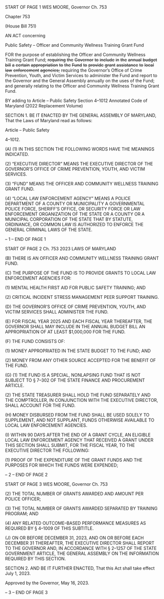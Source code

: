 START OF PAGE 1
WES MOORE, Governor Ch. 753

Chapter 753

(House Bill 751)

AN ACT concerning

Public Safety – Officer and Community Wellness Training Grant Fund

FOR the purpose of establishing the Officer and Community Wellness Training Grant
Fund; ~~requiring~~ ~~the~~ ~~Governor~~ ~~to~~ ~~include~~ ~~in~~ ~~the~~ ~~annual~~ ~~budget~~ ~~bill~~ ~~a~~ ~~certain~~
~~appropriation~~ ~~to~~ ~~the~~ ~~Fund~~ ~~to~~ ~~provide~~ ~~grant~~ ~~assistance~~ ~~to~~ ~~local~~ ~~law~~ ~~enforcement~~
~~agencies;~~ requiring the Governor’s Office of Crime Prevention, Youth, and Victim
Services to administer the Fund and report to the Governor and the General
Assembly annually on the uses of the Fund; and generally relating to the Officer and
Community Wellness Training Grant Fund.

BY adding to
Article – Public Safety
Section 4–1012
Annotated Code of Maryland
(2022 Replacement Volume)

SECTION 1. BE IT ENACTED BY THE GENERAL ASSEMBLY OF MARYLAND,
That the Laws of Maryland read as follows:

Article – Public Safety

4–1012.

(A) (1) IN THIS SECTION THE FOLLOWING WORDS HAVE THE MEANINGS
INDICATED.

(2) “EXECUTIVE DIRECTOR” MEANS THE EXECUTIVE DIRECTOR OF
THE GOVERNOR’S OFFICE OF CRIME PREVENTION, YOUTH, AND VICTIM SERVICES.

(3) “FUND” MEANS THE OFFICER AND COMMUNITY WELLNESS
TRAINING GRANT FUND.

(4) “LOCAL LAW ENFORCEMENT AGENCY” MEANS A POLICE
DEPARTMENT OF A COUNTY OR MUNICIPALITY A GOVERNMENTAL POLICE FORCE,
SHERIFF’S OFFICE, OR SECURITY FORCE OR LAW ENFORCEMENT ORGANIZATION OF
THE STATE OR A COUNTY OR A MUNICIPAL CORPORATION OF THE STATE THAT BY
STATUTE, ORDINANCE, OR COMMON LAW IS AUTHORIZED TO ENFORCE THE
GENERAL CRIMINAL LAWS OF THE STATE.

– 1 –
END OF PAGE 1

START OF PAGE 2
Ch. 753 2023 LAWS OF MARYLAND

(B) THERE IS AN OFFICER AND COMMUNITY WELLNESS TRAINING GRANT
FUND.

(C) THE PURPOSE OF THE FUND IS TO PROVIDE GRANTS TO LOCAL LAW
ENFORCEMENT AGENCIES FOR:

(1) MENTAL HEALTH FIRST AID FOR PUBLIC SAFETY TRAINING; AND

(2) CRITICAL INCIDENT STRESS MANAGEMENT PEER SUPPORT
TRAINING.

(D) THE GOVERNOR’S OFFICE OF CRIME PREVENTION, YOUTH, AND
VICTIM SERVICES SHALL ADMINISTER THE FUND.

(E) FOR FISCAL YEAR 2025 AND EACH FISCAL YEAR THEREAFTER, THE
GOVERNOR SHALL MAY INCLUDE IN THE ANNUAL BUDGET BILL AN APPROPRIATION
OF AT LEAST $1,000,000 FOR THE FUND.

(F) THE FUND CONSISTS OF:

(1) MONEY APPROPRIATED IN THE STATE BUDGET TO THE FUND; AND

(2) MONEY FROM ANY OTHER SOURCE ACCEPTED FOR THE BENEFIT
OF THE FUND.

(G) (1) THE FUND IS A SPECIAL, NONLAPSING FUND THAT IS NOT
SUBJECT TO § 7–302 OF THE STATE FINANCE AND PROCUREMENT ARTICLE.

(2) THE STATE TREASURER SHALL HOLD THE FUND SEPARATELY
AND THE COMPTROLLER, IN CONJUNCTION WITH THE EXECUTIVE DIRECTOR,
SHALL ACCOUNT FOR THE FUND.

(H) MONEY DISBURSED FROM THE FUND SHALL BE USED SOLELY TO
SUPPLEMENT, AND NOT SUPPLANT, FUNDS OTHERWISE AVAILABLE TO LOCAL LAW
ENFORCEMENT AGENCIES.

(I) WITHIN 90 DAYS AFTER THE END OF A GRANT CYCLE, AN ELIGIBLE
LOCAL LAW ENFORCEMENT AGENCY THAT RECEIVED A GRANT UNDER THIS SECTION
SHALL SUBMIT, FOR THE FISCAL YEAR, TO THE EXECUTIVE DIRECTOR THE
FOLLOWING:

(1) PROOF OF THE EXPENDITURE OF THE GRANT FUNDS AND THE
PURPOSES FOR WHICH THE FUNDS WERE EXPENDED;

– 2 –
END OF PAGE 2

START OF PAGE 3
WES MOORE, Governor Ch. 753

(2) THE TOTAL NUMBER OF GRANTS AWARDED AND AMOUNT PER
POLICE OFFICER;

(3) THE TOTAL NUMBER OF GRANTS AWARDED SEPARATED BY
TRAINING PROGRAM; AND

(4) ANY RELATED OUTCOME–BASED PERFORMANCE MEASURES AS
REQUIRED BY § 4–1009 OF THIS SUBTITLE.

(J) ON OR BEFORE DECEMBER 31, 2023, AND ON OR BEFORE EACH
DECEMBER 31 THEREAFTER, THE EXECUTIVE DIRECTOR SHALL REPORT TO THE
GOVERNOR AND, IN ACCORDANCE WITH § 2–1257 OF THE STATE GOVERNMENT
ARTICLE, THE GENERAL ASSEMBLY ON THE INFORMATION REQUIRED BY THIS
SECTION.

SECTION 2. AND BE IT FURTHER ENACTED, That this Act shall take effect July
1, 2023.

Approved by the Governor, May 16, 2023.

– 3 –
END OF PAGE 3